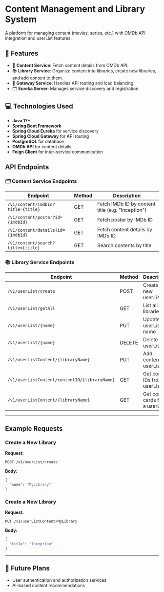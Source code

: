 # Content Management and Library System

A platform for managing content (movies, series, etc.) with OMDb API integration and userList features.

## 📌 Features

- 🎥 **Content Service**: Fetch content details from OMDb API.
- 📚 **Library Service**: Organize content into libraries, create new libraries, and add content to them.
- 🚪 **Gateway Service**: Handles API routing and load balancing.
- 🗂️ **Eureka Server**: Manages service discovery and registration.

## 💻 Technologies Used

- **Java 17+**
- **Spring Boot Framework**
- **Spring Cloud Eureka** for service discovery
- **Spring Cloud Gateway** for API routing
- **PostgreSQL** for database
- **OMDb API** for content details
- **Feign Client** for inter-service communication

## API Endpoints

### 🗂️ Content Service Endpoints

| **Endpoint**                       | **Method** | **Description**                                   |
|------------------------------------|------------|---------------------------------------------------|
| `/v1/content/imdbId?title={title}` | GET        | Fetch IMDb ID by content title (e.g. "Inception") |
| `/v1/content/poster?id={imdbId}`   | GET        | Fetch poster by IMDb ID                           |
| `/v1/content/details?id={imdbId}`  | GET        | Fetch content details by IMDb ID                  |
| `/v1/content/search?title={title}` | GET        | Search contents by title                          |

### 📚 Library Service Endpoints

| **Endpoint**                                 | **Method** | **Description**                  |
|----------------------------------------------|------------|----------------------------------|
| `/v1/userList/create`                         | POST       | Create a new userList             |
| `/v1/userList/getAll`                         | GET        | List all libraries               |
| `/v1/userList/{name}`                         | PUT        | Update userList name              |
| `/v1/userList/{name}`                         | DELETE     | Delete a userList                 |
| `/v1/userListContent/{libraryName}`           | PUT        | Add content to a userList         |
| `/v1/userListContent/contentID/{libraryName}` | GET        | Get content IDs from a userList   |
| `/v1/userListContent/{libraryName}`           | GET        | Get content cards from a userList |

---

## Example Requests

### Create a New Library

**Request:**

`POST /v1/userList/create`

**Body:**

```json
{
  "name": "MyLibrary"
}
```

### Create a New Library

**Request:**

`PUT /v1/userListContent/MyLibrary`

**Body:**

```json
{
  "title": "Inception"
}
```

---

## 🔮 Future Plans

- User authentication and authorization services
- AI-based content recommendations


